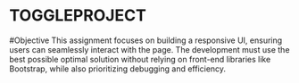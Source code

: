 # TOGGLEPROJECT
#Objective
This assignment focuses on building a responsive UI, ensuring users can seamlessly interact with the page. The development must use the best possible optimal solution without relying on front-end libraries like Bootstrap, while also prioritizing debugging and efficiency.

